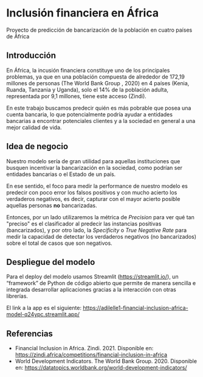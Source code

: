 # Inclusión financiera en África
Proyecto de predicción de bancarización de la población en cuatro países de África

## Introducción
En África, la incusión financiera constituye uno de los principales problemas, ya que en una población compuesta de alrededor de 172,19 millones de personas (The World Bank Group , 2020) en 4 países (Kenia, Ruanda, Tanzania y Uganda), solo el 14% de la población adulta, representada por 9,1 millones, tiene este acceso (Zindi).

En este trabajo buscamos predecir quién es más pobrable que posea una cuenta bancaria, lo que potencialmente podría ayudar a entidades bancarias a encontrar potenciales clientes y a la sociedad en general a una mejor calidad de vida.

## Idea de negocio 
Nuestro modelo sería de gran utilidad para aquellas instituciones que busquen incentivar la bancarización en la sociedad, como podrían ser entidades bancarias o el Estado de un país. 

En ese sentido, el foco para medir la performance de nuestro modelo es predecir con poco error los falsos positivos y con mucho acierto los verdaderos negativos, es decir, capturar con el mayor acierto posible aquellas personas **no** bancarizadas.

Entonces, por un lado utilizaremos la métrica de *Precision* para ver qué tan "preciso" es el clasificador al predecir las instancias positivas (bancarizados), y por otro lado, la *Specificity* o *True Negative Rate* para medir la capacidad de detectar los verdaderos negativos (no bancarizados) sobre el total de casos que son negativos.

## Despliegue del modelo 
Para el deploy del modelo usamos Streamlit (https://streamlit.io/), un “framework” de Python de código abierto que permite de manera sencilla e integrada desarrollar aplicaciones gracias a la interacción con otras librerías.

El link a la app es el siguiente: https://adilelle1-financial-inclusion-africa-model-q24ypc.streamlit.app/

## Referencias
* Financial Inclusion in Africa. Zindi. 2021. Disponible en: https://zindi.africa/competitions/financial-inclusion-in-africa
* World Development Indicators. The World Bank Group. 2020. Disponible en: https://datatopics.worldbank.org/world-development-indicators/
